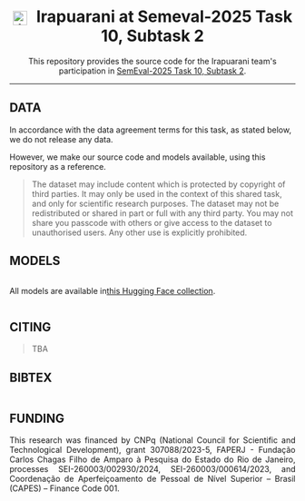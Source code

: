 <h1 align="center">
    <img src="https://github.com/user-attachments/assets/ddd31922-fad3-4919-a4dc-3b769e1eb6e0" 
         alt="image" 
         width="25" 
         style="vertical-align: middle; margin-right: 10px;"/> 
    Irapuarani at Semeval-2025 Task 10, Subtask 2
</h1>


<p align="center">
  This repository provides the source code for the Irapuarani team's participation in <a href="https://propaganda.math.unipd.it/semeval2025task10">SemEval-2025 Task 10, Subtask 2</a>.
</p>

---


<h2 align="left"> DATA </h2>
In accordance with the data agreement terms for this task, as stated below, we do not release any data. 

However, we make our source code and models available, using this repository as a reference.
> The dataset may include content which is protected by copyright of third parties. It may only be used in the context of this shared task, and only for scientific research purposes. The dataset may not be redistributed or shared in part or full with any third party. You may not share you passcode with others or give access to the dataset to unauthorised users. Any other use is explicitly prohibited.

<h2 align="left"> MODELS </h2>
<p style="display: inline-flex; align-items: center;">
  All models are available in  
  <a href="https://huggingface.co/collections/melll-uff/irapuarani-at-semeval-2025-67afbb2100adbf07f01469e5" target="_blank">this Hugging Face collection</a>.
</p>



<h2 align="left"> CITING </h2>

> TBA

<h2 align="left"> BIBTEX </h2>

```

```

<h2 align="left"> FUNDING </h2>
<p align="justify"> 
This research was financed by CNPq (National Council for Scientific and Technological Development), grant 307088/2023-5, FAPERJ - Fundação Carlos Chagas Filho de Amparo à Pesquisa do Estado do Rio de Janeiro, processes SEI-260003/002930/2024, SEI-260003/000614/2023, and Coordenação de Aperfeiçoamento de Pessoal de Nível Superior – Brasil (CAPES) – Finance Code 001.
</p>
</br>
